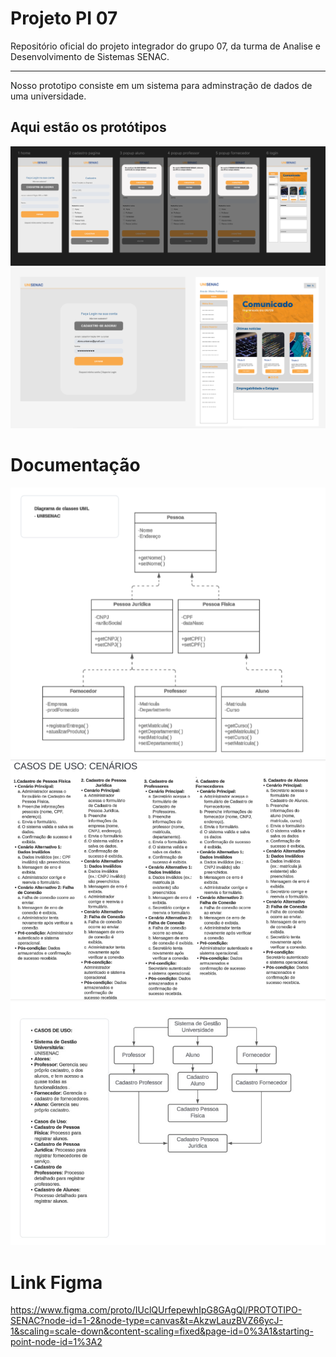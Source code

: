 # Projeto PI 07

Repositório oficial do projeto integrador do grupo 07, da turma de Analise e Desenvolvimento de Sistemas SENAC.
___
Nosso prototipo consiste em um sistema para adminstração de dados de uma universidade.

## Aqui estão os protótipos
![](https://github.com/arielmlima/senac/blob/main/imagens/figma%20prototipo%20unisenac.png?raw=true)
![](https://github.com/arielmlima/senac/blob/main/imagens/tablet%20format.png?raw=true)
# Documentação
![](https://github.com/arielmlima/senac/blob/main/imagens/diagrama%20de%20classes.png?raw=true)
![](https://github.com/arielmlima/senac/blob/main/imagens/casos%20de%20uso%20cenario.png?raw=true)
![](https://raw.githubusercontent.com/arielmlima/senac/refs/heads/main/imagens/casos%20de%20uso.jfif)

# Link Figma 

https://www.figma.com/proto/IUclQUrfepewhIpG8GAgQl/PROTOTIPO-SENAC?node-id=1-2&node-type=canvas&t=AkzwLauzBVZ66ycJ-1&scaling=scale-down&content-scaling=fixed&page-id=0%3A1&starting-point-node-id=1%3A2

